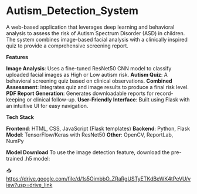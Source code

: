 # Autism_Detection_System
A web-based application that leverages deep learning and behavioral analysis to assess the risk of Autism Spectrum Disorder (ASD) in children. The system combines image-based facial analysis with a clinically inspired quiz to provide a comprehensive screening report.

**Features**

**Image Analysis**: Uses a fine-tuned ResNet50 CNN model to classify uploaded facial images as High or Low autism risk.
**Autism Quiz**: A behavioral screening quiz based on clinical observations.
**Combined Assessment**: Integrates quiz and image results to produce a final risk level.
**PDF Report Generation**: Generates downloadable reports for record-keeping or clinical follow-up.
**User-Friendly Interface**: Built using Flask with an intuitive UI for easy navigation.

**Tech Stack**

**Frontend**: HTML, CSS, JavaScript (Flask templates)
**Backend**: Python, Flask
**Model**: TensorFlow/Keras with ResNet50
**Other**: OpenCV, ReportLab, NumPy

**Model Download**
To use the image detection feature, download the pre-trained .h5 model:

📥 https://drive.google.com/file/d/1s5OimbbO_ZRaRgUSTyETKdBeWK4tPeVU/view?usp=drive_link

